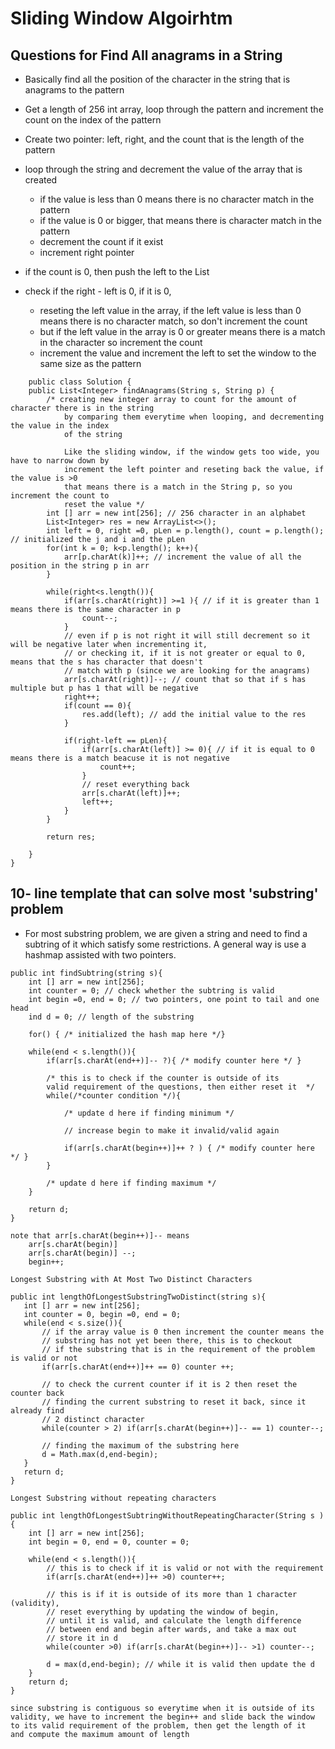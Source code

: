 # Sliding Window Algoirhtm

## Questions for Find All anagrams in a String
- Basically find all the position of the character in the string that is 
anagrams to the pattern

- Get a length of 256 int array, loop through the pattern and increment 
the count on the index of the pattern
- Create two pointer: left, right, and the count that is the length of the pattern
- loop through the string and decrement the value of the array that is created
    * if the value is less than 0 means there is no character match in the pattern
    * if the value is 0 or bigger, that means there is character match in the pattern
    * decrement the count if it exist
    * increment right pointer
- if the count is 0, then push the left to the List
- check if the right - left is 0, if it is 0, 
    * reseting the left value in the array, if the left value is less than 0
    means there is no character match, so don't increment the count
    * but if the left value in the array is 0 or greater means there is a 
    match in the character so increment the count
    * increment the value and increment the left to set the window to the same 
    size as the pattern

```
    public class Solution {
    public List<Integer> findAnagrams(String s, String p) {
        /* creating new integer array to count for the amount of character there is in the string
            by comparing them everytime when looping, and decrementing the value in the index 
            of the string
            
            Like the sliding window, if the window gets too wide, you have to narrow down by
            increment the left pointer and reseting back the value, if the value is >0
            that means there is a match in the String p, so you increment the count to 
            reset the value */
        int [] arr = new int[256]; // 256 character in an alphabet
        List<Integer> res = new ArrayList<>();
        int left = 0, right =0, pLen = p.length(), count = p.length(); // initialized the j and i and the pLen
        for(int k = 0; k<p.length(); k++){
            arr[p.charAt(k)]++; // increment the value of all the position in the string p in arr
        }
        
        while(right<s.length()){
            if(arr[s.charAt(right)] >=1 ){ // if it is greater than 1 means there is the same character in p
                count--;
            }
            // even if p is not right it will still decrement so it will be negative later when incrementing it,
            // or checking it, if it is not greater or equal to 0, means that the s has character that doesn't
            // match with p (since we are looking for the anagrams)
            arr[s.charAt(right)]--; // count that so that if s has multiple but p has 1 that will be negative
            right++; 
            if(count == 0){
                res.add(left); // add the initial value to the res
            }
            
            if(right-left == pLen){
                if(arr[s.charAt(left)] >= 0){ // if it is equal to 0 means there is a match beacuse it is not negative
                    count++;
                }
                // reset everything back
                arr[s.charAt(left)]++;
                left++;
            }
        }
        
        return res;
        
    }
}
```

## 10- line template that can solve most 'substring' problem

- For most substring problem, we are given a string and need to find a subtring of it
which satisfy some restrictions. A general way is use a hashmap assisted with two pointers.

```
public int findSubtring(string s){
    int [] arr = new int[256];
    int counter = 0; // check whether the subtring is valid
    int begin =0, end = 0; // two pointers, one point to tail and one head
    ind d = 0; // length of the substring

    for() { /* initialized the hash map here */}

    while(end < s.length()){
        if(arr[s.charAt(end++)]-- ?){ /* modify counter here */ }

        /* this is to check if the counter is outside of its
        valid requirement of the questions, then either reset it  */
        while(/*counter condition */){
            
            /* update d here if finding minimum */

            // increase begin to make it invalid/valid again

            if(arr[s.charAt(begin++)]++ ? ) { /* modify counter here */ }
        }

        /* update d here if finding maximum */
    }

    return d;
}

note that arr[s.charAt(begin++)]-- means 
    arr[s.charAt(begin)] 
    arr[s.charAt(begin)] --;
    begin++;
 ```

 ```
 Longest Substring with At Most Two Distinct Characters

 public int lengthOfLongestSubstringTwoDistinct(string s){
    int [] arr = new int[256];
    int counter = 0, begin =0, end = 0;
    while(end < s.size()){
        // if the array value is 0 then increment the counter means the 
        // substring has not yet been there, this is to checkout 
        // if the substring that is in the requirement of the problem is valid or not
        if(arr[s.charAt(end++)]++ == 0) counter ++; 
        
        // to check the current counter if it is 2 then reset the counter back
        // finding the current substring to reset it back, since it already find
        // 2 distinct character
        while(counter > 2) if(arr[s.charAt(begin++)]-- == 1) counter--;

        // finding the maximum of the substring here
        d = Math.max(d,end-begin);
    }
    return d;
 }
 ```

 ```
 Longest Substring without repeating characters

 public int lengthOfLongestSubtringWithoutRepeatingCharacter(String s ){
     int [] arr = new int[256];
     int begin = 0, end = 0, counter = 0;
    
     while(end < s.length()){
         // this is to check if it is valid or not with the requirement
         if(arr[s.charAt(end++)]++ >0) counter++;
         
         // this is if it is outside of its more than 1 character (validity),
         // reset everything by updating the window of begin, 
         // until it is valid, and calculate the length difference
         // between end and begin after wards, and take a max out 
         // store it in d
         while(counter >0) if(arr[s.charAt(begin++)]-- >1) counter--;

         d = max(d,end-begin); // while it is valid then update the d
     }
     return d;
 }

 since substring is contiguous so everytime when it is outside of its
 validity, we have to increment the begin++ and slide back the window 
 to its valid requirement of the problem, then get the length of it 
 and compute the maximum amount of length 

 ```
